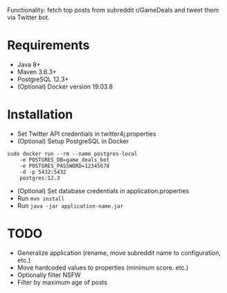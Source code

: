 Functionality: fetch top posts from subreddit r/GameDeals and tweet them via Twitter bot.

# Requirements
* Java 8+
* Maven 3.6.3+
* PostgreSQL 12.3+
* (Optional) Docker version 19.03.8

# Installation
* Set Twitter API credentials in twitter4j.properties
* (Optional) Setup PostgreSQL in Docker
```shell script
sudo docker run --rm --name postgres-local
    -e POSTGRES_DB=game_deals_bot
    -e POSTGRES_PASSWORD=12345678
    -d -p 5432:5432
    postgres:12.3
```
* (Optional) Set database credentials in application.properties
* Run ```mvn install```
* Run ```java -jar application-name.jar```

# TODO
* Generalize application (rename, move subreddit name to configuration, etc.)
* Move hardcoded values to properties (minimum score. etc.)
* Optionally filter NSFW
* Filter by maximum age of posts 
